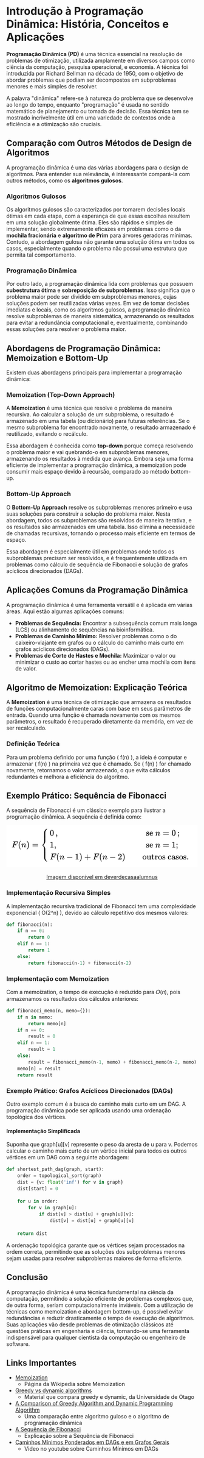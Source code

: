 # Introdução à Programação Dinâmica: História, Conceitos e Aplicações

**Programação Dinâmica (PD)** é uma técnica essencial na resolução de problemas de otimização, utilizada amplamente em diversos campos como ciência da computação, pesquisa operacional, e economia. A técnica foi introduzida por Richard Bellman na década de 1950, com o objetivo de abordar problemas que podiam ser decompostos em subproblemas menores e mais simples de resolver.

A palavra "dinâmica" refere-se à natureza do problema que se desenvolve ao longo do tempo, enquanto "programação" é usada no sentido matemático de planejamento ou tomada de decisão. Essa técnica tem se mostrado incrivelmente útil em uma variedade de contextos onde a eficiência e a otimização são cruciais.

## Comparação com Outros Métodos de Design de Algoritmos

A programação dinâmica é uma das várias abordagens para o design de algoritmos. Para entender sua relevância, é interessante compará-la com outros métodos, como os **algoritmos gulosos**.

### Algoritmos Gulosos

Os algoritmos gulosos são caracterizados por tomarem decisões locais ótimas em cada etapa, com a esperança de que essas escolhas resultem em uma solução globalmente ótima. Eles são rápidos e simples de implementar, sendo extremamente eficazes em problemas como o da **mochila fracionária** e **algoritmo de Prim** para árvores geradoras mínimas. Contudo, a abordagem gulosa não garante uma solução ótima em todos os casos, especialmente quando o problema não possui uma estrutura que permita tal comportamento.

### Programação Dinâmica

Por outro lado, a programação dinâmica lida com problemas que possuem **subestrutura ótima** e **sobreposição de subproblemas**. Isso significa que o problema maior pode ser dividido em subproblemas menores, cujas soluções podem ser reutilizadas várias vezes. Em vez de tomar decisões imediatas e locais, como os algoritmos gulosos, a programação dinâmica resolve subproblemas de maneira sistemática, armazenando os resultados para evitar a redundância computacional e, eventualmente, combinando essas soluções para resolver o problema maior.

## Abordagens de Programação Dinâmica: Memoization e Bottom-Up

Existem duas abordagens principais para implementar a programação dinâmica:

### Memoization (Top-Down Approach)

A **Memoization** é uma técnica que resolve o problema de maneira recursiva. Ao calcular a solução de um subproblema, o resultado é armazenado em uma tabela (ou dicionário) para futuras referências. Se o mesmo subproblema for encontrado novamente, o resultado armazenado é reutilizado, evitando o recálculo.

Essa abordagem é conhecida como **top-down** porque começa resolvendo o problema maior e vai quebrando-o em subproblemas menores, armazenando os resultados à medida que avança. Embora seja uma forma eficiente de implementar a programação dinâmica, a memoization pode consumir mais espaço devido à recursão, comparado ao método bottom-up.

### Bottom-Up Approach

O **Bottom-Up Approach** resolve os subproblemas menores primeiro e usa suas soluções para construir a solução do problema maior. Nesta abordagem, todos os subproblemas são resolvidos de maneira iterativa, e os resultados são armazenados em uma tabela. Isso elimina a necessidade de chamadas recursivas, tornando o processo mais eficiente em termos de espaço.

Essa abordagem é especialmente útil em problemas onde todos os subproblemas precisam ser resolvidos, e é frequentemente utilizada em problemas como cálculo de sequência de Fibonacci e solução de grafos acíclicos direcionados (DAGs).

## Aplicações Comuns da Programação Dinâmica

A programação dinâmica é uma ferramenta versátil e é aplicada em várias áreas. Aqui estão algumas aplicações comuns:

- **Problemas de Sequência:** Encontrar a subsequência comum mais longa (LCS) ou alinhamento de sequências na bioinformática.
- **Problemas de Caminho Mínimo:** Resolver problemas como o do caixeiro-viajante em grafos ou o cálculo do caminho mais curto em grafos acíclicos direcionados (DAGs).
- **Problemas de Corte de Hastes e Mochila:** Maximizar o valor ou minimizar o custo ao cortar hastes ou ao encher uma mochila com itens de valor.

## Algoritmo de Memoization: Explicação Teórica

A **Memoization** é uma técnica de otimização que armazena os resultados de funções computacionalmente caras com base em seus parâmetros de entrada. Quando uma função é chamada novamente com os mesmos parâmetros, o resultado é recuperado diretamente da memória, em vez de ser recalculado.

### Definição Teórica

Para um problema definido por uma função \( f(n) \), a ideia é computar e armazenar \( f(n) \) na primeira vez que é chamado. Se \( f(n) \) for chamado novamente, retornamos o valor armazenado, o que evita cálculos redundantes e melhora a eficiência do algoritmo.

## Exemplo Prático: Sequência de Fibonacci

A sequência de Fibonacci é um clássico exemplo para ilustrar a programação dinâmica. A sequência é definida como:

<div align="center">

![Sequência de Fibonacci](/images/formula-sequencia-fibonacci.webp)

[Imagem disponivel em deverdecasaalumnus](https://deverdecasaalumnus.wordpress.com/2020/09/04/sequencia-fibonacci/)

</div>

### Implementação Recursiva Simples

A implementação recursiva tradicional de Fibonacci tem uma complexidade exponencial \( O(2^n) \), devido ao cálculo repetitivo dos mesmos valores:

```python
def fibonacci(n):
    if n == 0:
        return 0
    elif n == 1:
        return 1
    else:
        return fibonacci(n-1) + fibonacci(n-2)
```

### Implementação com Memoization
Com a memoization, o tempo de execução é reduzido para 𝑂(𝑛), pois armazenamos os resultados dos cálculos anteriores:

```python
def fibonacci_memo(n, memo={}):
    if n in memo:
        return memo[n]
    if n == 0:
        result = 0
    elif n == 1:
        result = 1
    else:
        result = fibonacci_memo(n-1, memo) + fibonacci_memo(n-2, memo)
    memo[n] = result
    return result
```

### Exemplo Prático: Grafos Acíclicos Direcionados (DAGs)

Outro exemplo comum é a busca do caminho mais curto em um DAG. A programação dinâmica pode ser aplicada usando uma ordenação topológica dos vértices.

#### Implementação Simplificada

Suponha que graph[u][v] represente o peso da aresta de u para v. Podemos calcular o caminho mais curto de um vértice inicial para todos os outros vértices em um DAG com a seguinte abordagem:


```python
def shortest_path_dag(graph, start):
    order = topological_sort(graph)
    dist = {v: float('inf') for v in graph}
    dist[start] = 0
    
    for u in order:
        for v in graph[u]:
            if dist[v] > dist[u] + graph[u][v]:
                dist[v] = dist[u] + graph[u][v]
                
    return dist

```
A ordenação topológica garante que os vértices sejam processados na ordem correta, permitindo que as soluções dos subproblemas menores sejam usadas para resolver subproblemas maiores de forma eficiente.


## Conclusão

A programação dinâmica é uma técnica fundamental na ciência da computação, permitindo a solução eficiente de problemas complexos que, de outra forma, seriam computacionalmente inviáveis. Com a utilização de técnicas como memoization e abordagem bottom-up, é possível evitar redundâncias e reduzir drasticamente o tempo de execução de algoritmos. Suas aplicações vão desde problemas de otimização clássicos até questões práticas em engenharia e ciência, tornando-se uma ferramenta indispensável para qualquer cientista da computação ou engenheiro de software.

## Links Importantes

- [Memoization](https://en.wikipedia.org/wiki/Memoization)
  - Página da Wikipedia sobre Memoization
- [Greedy vs dynamic algorithms](http://www.cs.otago.ac.nz/cosc242/pdf/L22.pdf)
  - Material que compara greedy e dynamic, da Universidade de Otago
- [A Comparison of Greedy Algorithm and Dynamic Programming Algorithm](https://www.shs-conferences.org/articles/shsconf/abs/2022/14/shsconf_stehf2022_03009/shsconf_stehf2022_03009.html)
  - Uma comparação entre algoritmo guloso e o algoritmo de programação dinâmica
- [A Sequência de Fibonacci](https://deverdecasaalumnus.wordpress.com/2020/09/04/sequencia-fibonacci/)
  - Explicação sobre a Sequência de Fibonacci
- [Caminhos Mínimos Ponderados em DAGs e em Grafos Gerais](https://www.youtube.com/watch?v=VlqfMJDit20)
  - Video no youtube sobre Caminhos Mínimos em DAGs
